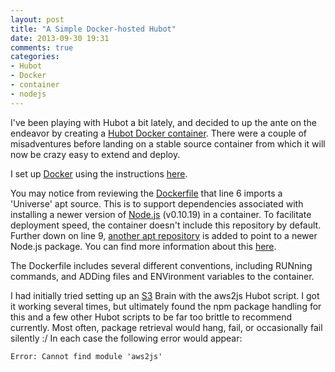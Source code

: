 ```yaml
---
layout: post
title: "A Simple Docker-hosted Hubot"
date: 2013-09-30 19:31
comments: true
categories: 
- Hubot
- Docker
- container
- nodejs
---
```

I've been playing with Hubot a bit lately, and decided to up the ante on the endeavor by creating a [Hubot Docker container](https://github.com/nhoag/doc-bot). There were a couple of misadventures before landing on a stable source container from which it will now be crazy easy to extend and deploy.

I set up [Docker](http://www.docker.io/) using the instructions [here](http://docs.docker.io/en/latest/installation/vagrant/).

You may notice from reviewing the [Dockerfile](https://github.com/nhoag/doc-bot/blob/master/Dockerfile) that line 6 imports a 'Universe' apt source. This is to support dependencies associated with installing a newer version of [Node.js](http://nodejs.org/) (v0.10.19) in a container. To facilitate deployment speed, the container doesn't include this repository by default. Further down on line 9, [another apt repository](https://launchpad.net/~chris-lea/+archive/node.js/) is added to point to a newer Node.js package. You can find more information about this [here](https://github.com/joyent/node/wiki/Installing-Node.js-via-package-manager#ubuntu-mint-elementary-os).

The Dockerfile includes several different conventions, including RUNning commands, and ADDing files and ENVironment variables to the container.

I had initially tried setting up an [S3](http://aws.amazon.com/s3/) Brain with the aws2js Hubot script. I got it working several times, but ultimately found the npm package handling for this and a few other Hubot scripts to be far too brittle to recommend currently. Most often, package retrieval would hang, fail, or occasionally fail silently :/ In each case the following error would appear:
```
Error: Cannot find module 'aws2js'
```

